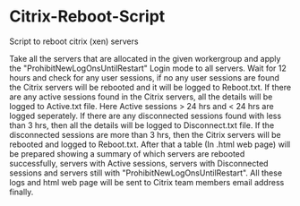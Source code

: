 # Citrix-Reboot-Script
Script to reboot citrix (xen) servers



Take all the servers that are allocated in the given workergroup and apply the "ProhibitNewLogOnsUntilRestart" Login mode to all servers. Wait for 12 hours and check for any user sessions, if no any user sessions are found the Citrix servers will be rebooted and it will be logged to Reboot.txt. If there are any active sessions found in the Citrix servers, all the details will be logged to Active.txt file. Here Active sessions > 24 hrs and < 24 hrs are logged seperately. If there are any disconnected sessions found with less than 3 hrs, then all the details will be logged to Disconnect.txt file. If the disconnected sessions are more than 3 hrs, then the Citrix servers will be rebooted and logged to Reboot.txt. After that a table (In .html web page) will be prepared showing a summary of which servers are rebooted successfully, servers with Active sessions, servers with Disconnected sessions and servers still with "ProhibitNewLogOnsUntilRestart". All these logs and html web page will be sent to Citrix team members email address finally.
